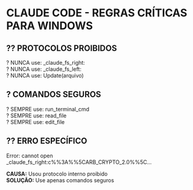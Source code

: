 # CLAUDE CODE - REGRAS CRÍTICAS PARA WINDOWS

## ?? PROTOCOLOS PROIBIDOS

? NUNCA use: \_claude_fs_right:  
? NUNCA use: \_claude_fs_left:  
? NUNCA use: Update(arquivo)

## ? COMANDOS SEGUROS

? SEMPRE use: run_terminal_cmd  
? SEMPRE use: read_file  
? SEMPRE use: edit_file

## ?? ERRO ESPECÍFICO

Error: cannot open \_claude_fs_right:c%%3A%%5CARB_CRYPTO_2.0%%5C...

**CAUSA:** Usou protocolo interno proibido  
**SOLUÇÃO:** Use apenas comandos seguros
